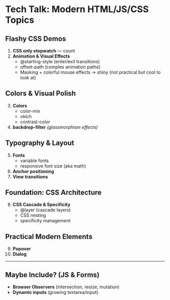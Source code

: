 # Tech Talk: Modern HTML/JS/CSS Topics

## Flashy CSS Demos

1. **CSS only stopwatch** — count
2. **Animation & Visual Effects**
    - @starting-style (enter/exit transitions)
    - offset-path (complex animation paths)
    - Masking + colorful mouse effects → shiny (not practical but cool to look at)

## Colors & Visual Polish

3. **Colors**
    - color-mix
    - oklch
    - contrast-color
4. **backdrop-filter** _(glassmorphism effects)_

## Typography & Layout

5. **Fonts**
    - variable fonts
    - responsive font size (aka math)
6. **Anchor positioning**
7. **View transitions**

## Foundation: CSS Architecture

8. **CSS Cascade & Specificity**
    - @layer (cascade layers)
    - CSS nesting
    - specificity management

## Practical Modern Elements

9. **Popover**
10. **Dialog**

---

## Maybe Include? (JS & Forms)

- **Browser Observers** (intersection, resize, mutation)
- **Dynamic inputs** (growing textarea/input)
